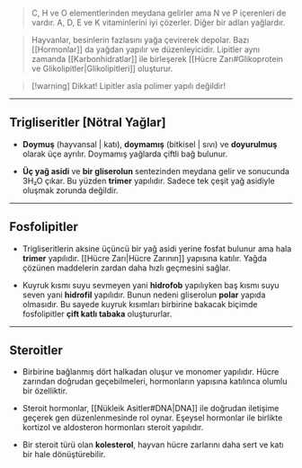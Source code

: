 >C, H ve O elementlerinden meydana gelirler ama N ve P içerenleri de vardır. A, D, E ve K vitaminlerini iyi çözerler. Diğer bir adları yağlardır.

>Hayvanlar, besinlerin fazlasını yağa çevirerek depolar. Bazı [[Hormonlar]] da yağdan yapılır ve düzenleyicidir. Lipitler aynı zamanda [[Karbonhidratlar]] ile birleşerek [[Hücre Zarı#Glikoprotein ve Glikolipitler|Glikolipitleri]]  oluşturur.

> [!warning] Dikkat!
> Lipitler asla polimer yapılı değildir!

___
## Trigliseritler [Nötral Yağlar]

- **Doymuş** (hayvansal | katı), **doymamış** (bitkisel | sıvı) ve **doyurulmuş** olarak üçe ayrılır. Doymamış yağlarda çiftli bağ bulunur.

- **Üç yağ asidi** ve **bir gliserolun** sentezinden meydana gelir ve sonucunda 3H₂O çıkar. Bu yüzden **trimer** yapılıdır. Sadece tek çeşit yağ asidiyle oluşmak zorunda değildir.

___
## Fosfolipitler

- Trigliseritlerin aksine üçüncü bir yağ asidi yerine fosfat bulunur ama hala **trimer** yapılıdır. [[Hücre Zarı|Hücre Zarının]] yapısına katılır. Yağda çözünen maddelerin zardan daha hızlı geçmesini sağlar.

- Kuyruk kısmı suyu sevmeyen yani **hidrofob** yapılıyken baş kısmı suyu seven yani **hidrofil** yapılıdır. Bunun nedeni gliserolun **polar** yapıda olmasıdır. Bu sayede kuyruk kısımları birbirine bakacak biçimde fosfolipitler **çift katlı tabaka** oluştururlar.

___
## Steroitler

- Birbirine bağlanmış dört halkadan oluşur ve monomer yapılıdır. Hücre zarından doğrudan geçebilmeleri, hormonların yapısına katılınca olumlu bir özelliktir.

- Steroit hormonlar, [[Nükleik Asitler#DNA|DNA]] ile doğrudan iletişime geçerek gen düzenlenmesinde rol oynar. Eşeysel hormonlar ile birlikte kortizol ve aldosteron hormonları steroit yapılıdır.

- Bir steroit türü olan **kolesterol**, hayvan hücre zarlarını daha sert ve katı bir hale dönüştürebilir.
